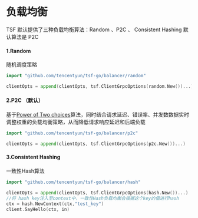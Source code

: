 # 负载均衡
TSF 默认提供了三种负载均衡算法：Random 、P2C 、 Consistent Hashing
默认算法是 P2C

#### 1.Random
随机调度策略
```go
import "github.com/tencentyun/tsf-go/balancer/random"

clientOpts = append(clientOpts, tsf.ClientGrpcOptions(random.New())...)
```

#### 2.P2C （默认）
基于[Power of Two choices](http://www.eecs.harvard.edu/~michaelm/NEWWORK/postscripts/twosurvey.pdf)算法，同时结合请求延迟、错误率、并发数数据实时调整权重的负载均衡策略，从而降低请求响应延迟和后端负载
```go
import "github.com/tencentyun/tsf-go/balancer/p2c"

clientOpts = append(clientOpts, tsf.ClientGrpcOptions(p2c.New())...)
```
#### 3.Consistent Hashing
一致性Hash算法
```go
import "github.com/tencentyun/tsf-go/balancer/hash"

clientOpts = append(clientOpts, tsf.ClientGrpcOptions(hash.New())...)
//将 hash key注入至context中，一致性Hash负载均衡会根据这个key的值进行hash
ctx = hash.NewContext(ctx,"test_key")
client.SayHello(ctx, in)
```
